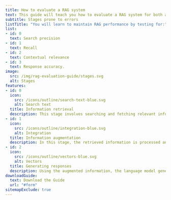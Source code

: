 ```yaml
---
title: How to evaluate a RAG system
text: This guide will teach you how to evaluate a RAG system for both accuracy and quality.
subtitle: Stages prone to errors
listTitle: "You will learn to maintain RAG performance by testing for:"
list:
- id: 0
  text: Search precision
- id: 1
  text: Recall
- id: 2
  text: Contextual relevance
- id: 3
  text: Response accuracy.
image:
  src: /img/rag-evaluation-guide/stages.svg
  alt: Stages
features:
- id: 0
  icon:
    src: /icons/outline/search-text-blue.svg
    alt: Search text
  title: Information retrieval
  description: This stage involves searching and fetching relevant information from a knowledge base or external sources.
- id: 1
  icon:
    src: /icons/outline/integration-blue.svg
    alt: Integration
  title: Information augmentation
  description: In this stage, the retrieved information is processed and combined with the original query
- id: 2
  icon:
    src: /icons/outline/vectors-blue.svg
    alt: Vectors
  title: Generating responses
  description: Using the augmented information, the language model generates a response to the original query.
downloadGuide:
  text: Download the Guide
  url: "#form"
sitemapExclude: true
---
```

